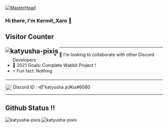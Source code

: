 [![MasterHead](https://media.discordapp.net/attachments/864375456283361280/865052447487557672/New_Project_5.png)](https://achar.ml)
### Hi there, I'm Kermit_Xaro 👋

## Visitor Counter <p><img align="left" src="https://profile-counter.glitch.me/kermit-xaro/count.svg" alt="katyusha-pixis" /></p>






---

- 👯 I’m looking to collaborate with other Discord Developers
- 🥅 2021 Goals: Complete Wabbit Project !
- ⚡ Fun fact: Nothing
---


<img align="left" alt="codeSTACKr | Instagram" width="22px" src="https://media.discordapp.net/attachments/832678285808500738/832678621143367761/91_Discord_logo_logos-512.webp?width=461&height=461" /> Discord ID : ੴ katyusha ριЖιs#6080


---
## Github Status !!
<p><img align="left" src="https://github-readme-stats.vercel.app/api/top-langs?username=katyusha-pixis&show_icons=true&locale=en&layout=compact" alt="katyusha-pixis" /></p>
<p><img align="left" src="https://github-readme-stats.vercel.app/api?username=katyusha-pixis&show_icons=true&locale=en" alt="katyusha-pixis" /></p>









[instagram]: https://instagram.com/kermit_xaro
[soundcloud]: https://soundcloud.com/user-618298858
